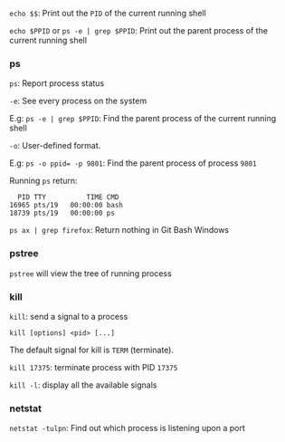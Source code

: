 ``echo $$``: Print out the ``PID`` of the current running shell

``echo $PPID`` or ``ps -e | grep $PPID``: Print out the parent process of the current running shell

### ps

``ps``: Report process status

``-e``: See every process on the system

E.g: ``ps -e | grep $PPID``: Find the parent process of the current running shell

``-o``: User-defined format.

E.g: ``ps -o ppid= -p 9801``: Find the parent process of process ``9801``

Running ``ps`` return:

```
  PID TTY          TIME CMD
16965 pts/19   00:00:00 bash
18739 pts/19   00:00:00 ps
```

``ps ax | grep firefox``: Return nothing in Git Bash Windows

### pstree

``pstree`` will view the tree of running process

### kill

``kill``: send a signal to a process

``kill [options] <pid> [...]``

The  default  signal  for kill is ``TERM`` (terminate).

``kill 17375``: terminate process with PID ``17375``

``kill -l``: display all the available signals

### netstat

``netstat -tulpn``: Find out which process is listening upon a port
